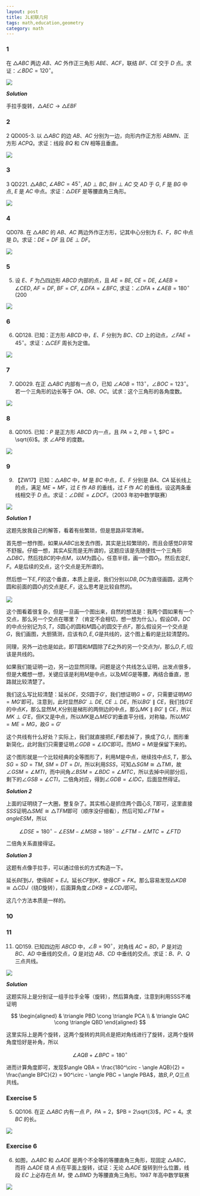 ```yaml
---
layout: post 
title: JL初联几何
tags: math,education,geometry
category: math
---
```


### 1

在 $\triangle ABC$ 两边 $AB$、$AC$ 外作正三角形 $ABE$、$ACF$，联结 $BF$、$CE$ 交于 $D$ 点。求证：$\angle BDC = 120^\circ$。

![](https://crsando.github.io/images/2025-08-30/A-001.png)

***Solution***

手拉手旋转，$\triangle AEC \rightarrow \triangle EBF$

### 2

2 QD005-3. 以 $\triangle ABC$ 的边 $AB$、$AC$ 分别为一边，向形内作正方形 $ABMN$、正方形 $ACPQ$。求证：线段 $BQ$ 和 $CN$ 相等且垂直。

![](https://crsando.github.io/images/2025-08-30/A-002.png)

### 3

3 QD221. $\triangle ABC$, $\angle ABC = 45^\circ$, $AD \perp BC$, $BH \perp AC$ 交 $AD$ 于 $G$, $F$ 是 $BG$ 中点, $E$ 是 $AC$ 中点。求证：$\triangle DEF$ 是等腰直角三角形。

![](https://crsando.github.io/images/2025-08-30/A-003.png)

### 4

QD078. 在 $\triangle ABC$ 的 $AB$、$AC$ 两边外作正方形，记其中心分别为 $E$、$F$，$BC$ 中点是 $D$。求证：$DE = DF$ 且 $DE \perp DF$。

![](https://crsando.github.io/images/2025-08-30/A-004.png)

### 5

5. 设 $E$、$F$ 为凸四边形 $ABCD$ 内部的点，且 $AE = BE$, $CE = DE$, $\angle AEB = \angle CED$, $AF = DF$, $BF = CF$, $\angle DFA = \angle BFC$, 求证：$\angle DFA + \angle AEB = 180^\circ$ (200

![](https://crsando.github.io/images/2025-08-30/A-005.png)

### 6

6. QD128. 已知：正方形 $ABCD$ 中，$E$、$F$ 分别为 $BC$、$CD$ 上的动点，$\angle FAE = 45^\circ$。求证：$\triangle CEF$ 周长为定值。

![](https://crsando.github.io/images/2025-08-30/A-006.png)

### 7

7. QD029. 在正 $\triangle ABC$ 内部有一点 $O$，已知 $\angle AOB = 113^\circ$，$\angle BOC = 123^\circ$。若一个三角形的边长等于 $OA$、$OB$、$OC$。试求：这个三角形的各角度数。

![](https://crsando.github.io/images/2025-08-30/A-007.png)
### 8

8. QD105. 已知：$P$ 是正方形 $ABCD$ 内一点，且 $PA = 2$, $PB = 1$, $PC = \sqrt{6}$。求 $\angle APB$ 的度数。

![](https://crsando.github.io/images/2025-08-30/A-008.png)

### 9

9. 【ZW17】已知：$\triangle ABC$ 中，$M$ 是 $BC$ 中点，$E$、$F$ 分别是 $BA$、$CA$ 延长线上的点，满足 $ME = MF$，过 $E$ 作 $AB$ 的垂线，过 $F$ 作 $AC$ 的垂线，设这两条垂线相交于 $D$ 点。求证：$\angle DBE = \angle DCF$。（2003 年初中数学联赛）

![](https://crsando.github.io/images/2025-08-30/A-009.png)

***Solution 1***

这题先放我自己的解答，看着有些繁琐，但是思路非常清晰。

首先想一想作图，如果从$ABC$出发去作图，其实是比较繁琐的，而且会感觉$D$非常不舒服。仔细一想，其实$A$反而是无所谓的，这题应该是先随便找一个三角形$\triangle DBC$，然后找$BC$的中点$M$，以$M$为圆心，任意半径，画一个圆$O_1$，然后去定$E,F$。$A$是后续的交点，这个交点是无所谓的。

然后想一下$E,F$的这个垂直，本质上是说，我们分别以$DB, DC$为直径画圆，这两个圆和前面的圆$O_1$的交点是$E,F$，这么思考是比较自然的。

![](https://crsando.github.io/images/2025-09-20/A-001-Ans.png)

这个图看着很复杂，但是一旦画一个图出来，自然的想法是：我两个圆如果有一个交点，那么另一个交点在哪里？（肯定不会相切，想一想为什么）。假设$DB$，$DC$的中点分别记为$S,T$，$S$圆心的圆和$M$圆心的圆交于点$F$，那么假设另一个交点是$G$，我们画图，大胆猜测，应该有$D,E,G$是共线的，这个图上看的是比较清楚的。

同理，另外一边也是如此，即$T$圆和$M$圆除了$E$之外的另一个交点为$I$，那么$D,F,I$应该是共线的。


如果我们能证明一边，另一边显然同理。问题是这个共线怎么证明，出发点很多，但是大概想一想，关键应该是利用$M$是中点，以及$MEG$是等腰，再结合垂直，思路就比较清楚了。

我们这么写比较清楚：延长$DE$，交$S$圆于$G'$，我们想证明$G = G'$，只需要证明$MG = MG'$即可。注意到，此时显然$BG' \perp DE$, $CE \perp DE$，所以$BG' \parallel CE$，我们找$G'E$的中点$K$，那么显然$M,K$分别是梯形的两侧边的中点，那么$MK \parallel BG' \parallel CE$，所以$MK \perp G'E$，但$K$又是中点，所以$MK$是$\triangle MEG'$的垂直平分线，对称轴，所以$MG' = ME = MG$，故$G = G'$

这个共线有什么好处？实际上，我们就直接把$E,F$都去掉了，换成了$G, I$，图形重新简化，此时我们只需要证明$\angle GDB = \angle IDC$即可。而$MG = MI$是保留下来的。

这个图形就是一个比较经典的全等图形了，利用$M$是中点，继续找中点$S,T$，那么$SG = SD = TM$, $SM = DT = DI$，所以利用$SSS$，可知$\triangle SGM \cong \triangle TMI$，故$\angle GSM = \angle MTI$，而中间角$\angle BSM = \angle BDC = \angle MTC$，所以去掉中间部分后，剩下的$\angle GSB = \angle CTI$，二倍角对应，得到$\angle GDB = \angle IDC$，后面显然得证。

***Solution 2***

上面的证明绕了一大圈，整复杂了。其实核心是抓住两个圆心$S,T$即可，这里直接$SSS$证明$\triangle SME \cong \triangle TFM$即可（顺序没仔细看），然后可知$\angle FTM = angle ESM$，所以

$$
    \angle DSE = 180^\circ - \angle ESM - \angle MSB = 189^\circ - \angle FTM - \angle MTC = \angle FTD
$$

二倍角关系直接得证。

***Solution 3***

这题有点像手拉手，可以通过倍长的方式构造一下。

延长$BE$到$J$，使得$BE = EJ$。延长$CF$到$K$，使得$CF = FK$。那么容易发现$\triangle KDB \cong \triangle CDJ$（绕$D$旋转），后面算角度$\angle DKB = \angle CDJ$即可。

这几个方法本质是一样的。

### 10

### 11

11. QD159. 已知四边形 $ABCD$ 中，$\angle B = 90^\circ$，对角线 $AC = BD$，$P$ 是对边 $BC$、$AD$ 中垂线的交点，$Q$ 是对边 $AB$、$CD$ 中垂线的交点。求证：$B$、$P$、$Q$ 三点共线。

![](https://crsando.github.io/images/2025-08-30/A-011.png)

***Solution***

这题实际上是分别证一组手拉手全等（旋转），然后算角度，注意到利用SSS不难证明

$$
\begin{aligned}
    & \triangle PBD \cong \triangle PCA \\
    & \triangle QAC \cong \triangle QBD
\end{aligned}
$$

这里实际上是两个旋转，这两个旋转的共同点是把对角线进行了旋转，这两个旋转角度恰好是补角，所以

$$
    \angle AQB + \angle BPC = 180^\circ
$$

进而计算角度即可，发现$\angle QBA = \frac{180^\circ - \angle AQB}{2} = \frac{\angle BPC}{2} = 90^\circ - \angle PBC = \angle PBA$，故$B,P,Q$三点共线。

### Exercise 5

5. QD106. 在正 $\triangle ABC$ 内有一点 $P$，$PA = 2$，$PB = 2\sqrt{3}$，$PC = 4$。求 $BC$ 的长。

![](https://crsando.github.io/images/2025-08-30/E-005.png)

### Exercise 6

6. 如图，$\triangle ABC$ 和 $\triangle ADE$ 是两个不全等的等腰直角三角形，现固定 $\triangle ABC$，而将 $\triangle ADE$ 绕 $A$ 点在平面上旋转，试证：无论 $\triangle ADE$ 旋转到什么位置，线段 $EC$ 上必存在点 $M$，使 $\triangle BMD$ 为等腰直角三角形。1987 年高中数学联赛

![](https://crsando.github.io/images/2025-08-30/E-006.png)